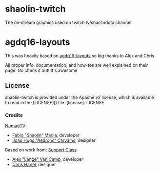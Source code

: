 # shaolin-twitch
The on-stream graphics used on twitch.tv/shaolindota channel.

# agdq16-layouts
This was heavily based on [agdq16-layouts](https://github.com/GamesDoneQuick/agdq16-layouts) so big thanks to Alex and Chris

All proper info, documentation, and how-tos are well explained on their page. Go check it out! It's awesome

## License
shaolin-twitch is provided under the Apache v2 license, which is available to read in the [LICENSE][] file.
[license]: LICENSE

### Credits
[NomadTV](http://www.nomadtv.com.br)
- [Fabio "Shaolin" Madia](https://twitter.com/shaolindota), developer
- [Joao Hugo "Aedrons" Carvalho](https://twitter.com/aedronstv), designer

Based on work from:
[Support Class](http://supportclass.net/)
 - [Alex "Lange" Van Camp](https://twitter.com/VanCamp/), developer  
 - [Chris Hanel](https://twitter.com/ChrisHanel), designer

